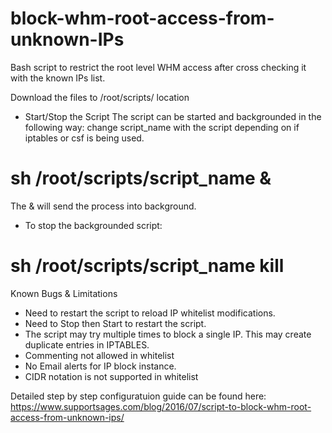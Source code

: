 # block-whm-root-access-from-unknown-IPs
Bash script to restrict the root level WHM access after cross checking it with the known IPs list.

Download the files to /root/scripts/ location

- Start/Stop the Script
The script can be started and backgrounded in the following way:
change script_name with the script depending on if iptables or csf is being used.
# sh /root/scripts/script_name &
The & will send the process into background.
- To stop the backgrounded script:
# sh /root/scripts/script_name kill

Known Bugs & Limitations
- Need to restart the script to reload IP whitelist modifications.
- Need to Stop then Start to restart the script.
- The script may try multiple times to block a single IP. This may create duplicate entries in IPTABLES.
- Commenting not allowed in whitelist
- No Email alerts for IP block instance.
- CIDR notation is not supported in whitelist

Detailed step by step configuratuion guide can be found here: https://www.supportsages.com/blog/2016/07/script-to-block-whm-root-access-from-unknown-ips/

